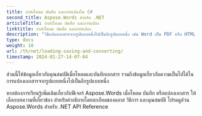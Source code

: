 ```yaml
---
title: กำลังโหลด บันทึก และการแปลงใน C#
second_title: Aspose.Words สำหรับ .NET
articleTitle: กำลังโหลด บันทึก และการแปลง
linktitle: กำลังโหลด บันทึก และการแปลง
description: "วิธีแปลงเอกสารจากรูปแบบหนึ่งไปเป็นอีกรูปแบบหนึ่ง เช่น Word เป็น PDF หรือ HTML เป็น Markdown รวมถึงวิธีการโหลดและบันทึกเอกสารโดยใช้ C#"
type: docs
weight: 10
url: /th/net/loading-saving-and-converting/
timestamp: 2024-01-27-14-07-04
---
```


ส่วนนี้ให้ข้อมูลเกี่ยวกับคุณสมบัติเมื่อโหลดและบันทึกเอกสาร รวมถึงข้อมูลเกี่ยวกับความเป็นไปได้ในการแปลงเอกสารจากรูปแบบหนึ่งไปเป็นอีกรูปแบบหนึ่ง

หากต้องการเรียนรู้เพิ่มเติมเกี่ยวกับฟีเจอร์ Aspose.Words เมื่อโหลด บันทึก หรือแปลงเอกสาร ให้เลือกบทความที่เกี่ยวข้อง สำหรับคำอธิบายโดยละเอียดของคลาส วิธีการ และคุณสมบัติ โปรดดูส่วน Aspose.Words สำหรับ .NET API Reference
